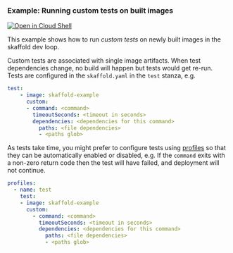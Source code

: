 ### Example: Running custom tests on built images

[![Open in Cloud Shell](https://gstatic.com/cloudssh/images/open-btn.svg)](https://ssh.cloud.google.com/cloudshell/editor?cloudshell_git_repo=https://github.com/GoogleContainerTools/skaffold&cloudshell_open_in_editor=README.md&cloudshell_workspace=examples/custom-tests)

This example shows how to run _custom tests_ on newly built images in the skaffold dev loop. 

Custom tests are associated with single image artifacts. When test dependencies change, no build will happen but tests would get re-run. Tests are configured in the `skaffold.yaml` in the `test` stanza, e.g.

```yaml
test:
    - image: skaffold-example
      custom:
      - command: <command>
        timeoutSeconds: <timeout in seconds>
        dependencies: <dependencies for this command>
          paths: <file dependencies>
          - <paths glob>
```

As tests take time, you might prefer to configure tests using [profiles](https://skaffold.dev/docs/environment/profiles/) so that they can be automatically enabled or disabled, e.g.
If the `command` exits with a non-zero return code then the test will have failed, and deployment will not continue.

```yaml
profiles:
  - name: test
    test:
    - image: skaffold-example
      custom:
        - command: <command>
          timeoutSeconds: <timeout in seconds>
          dependencies: <dependencies for this command>
            paths: <file dependencies>
            - <paths glob>
```